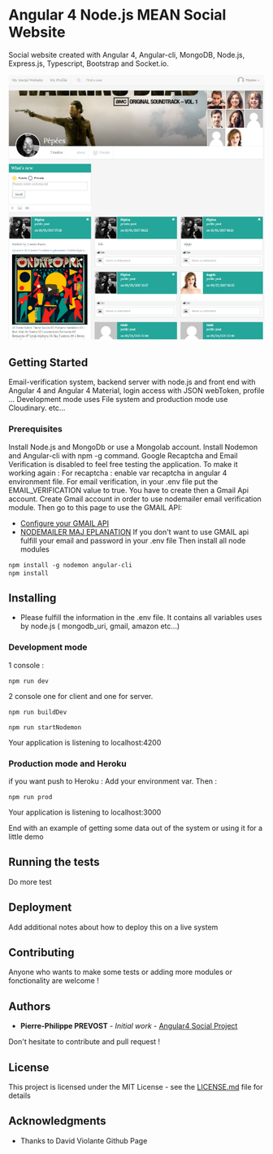 # Angular 4 Node.js MEAN Social Website 

Social website created with Angular 4, Angular-cli, MongoDB, Node.js, Express.js, Typescript, Bootstrap and Socket.io.

![alt tag](/src/assets/Sans%20titre.png)

## Getting Started

Email-verification system, backend server with node.js and front end with Angular 4 and Angular 4 Material, login access with JSON webToken, profile ... Development mode uses File system and production mode use Cloudinary. etc...

### Prerequisites

Install Node.js and MongoDb or use a Mongolab account.
Install Nodemon and Angular-cli with npm -g command.
Google Recaptcha and Email Verification is disabled to feel free testing the application. 
To make it working again :
For recaptcha : enable var recaptcha in angular 4 environment file.
For email verification, in your .env file put the EMAIL_VERIFICATION value to true. You have to create then a Gmail Api account.
Create Gmail account in order to use nodemailer email verification module. Then go to this page to use the GMAIL API:
 * [Configure your GMAIL API](https://medium.com/@pandeysoni/nodemailer-service-in-node-js-using-smtp-and-xoauth2-7c638a39a37e)
 * [NODEMAILER MAJ EPLANATION](https://nodemailer.com/smtp/oauth2/)
 If you don't want to use GMAIL api fulfill your email and password in your .env file
Then  install all node modules
```
npm install -g nodemon angular-cli
npm install
```
## Installing
* Please fulfill the information in the .env file. It contains all variables uses by node.js ( mongodb_uri, gmail, amazon etc...)
### Development mode
1 console : 
```
npm run dev
```
2 console one for client and one for server.
```
npm run buildDev
```
```
npm run startNodemon
```

Your application is listening to localhost:4200
### Production mode and Heroku

if you want push to Heroku : Add your environment var. Then :

```
npm run prod
```
Your application is listening to localhost:3000

End with an example of getting some data out of the system or using it for a little demo

## Running the tests

Do more test

## Deployment

Add additional notes about how to deploy this on a live system

## Contributing

Anyone who wants to make some tests or adding more modules or fonctionality are welcome !

## Authors

* **Pierre-Philippe PREVOST** - *Initial work* - [Angular4 Social Project](http://angular2-web.herokuapp.com)

Don't hesitate to contribute and pull request !

## License

This project is licensed under the MIT License - see the [LICENSE.md](LICENSE.md) file for details

## Acknowledgments

* Thanks to David Violante Github Page



